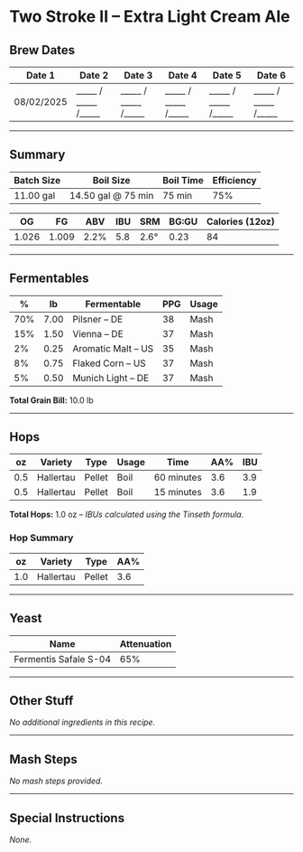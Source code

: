 # Two Stroke II – Extra Light Cream Ale  

## Brew Dates
| Date 1 | Date 2 | Date 3 | Date 4 | Date 5 | Date 6 |
|--------|--------|--------|--------|--------|--------|
| 08/02/2025 | _____ / _____ /_____ | _____ / _____ /_____ | _____ / _____ /_____ | _____ / _____ /_____ | _____ / _____ /_____ |

---

## Summary
| Batch Size | Boil Size          | Boil Time | Efficiency |
|------------|--------------------|-----------|------------|
| 11.00 gal  | 14.50 gal @ 75 min | 75 min    | 75%        |

| OG    | FG    | ABV   | IBU  | SRM  | BG:GU | Calories (12oz) |
|-------|-------|-------|------|------|-------|-----------------|
| 1.026 | 1.009 | 2.2%  | 5.8  | 2.6° | 0.23  | 84              |

---

## Fermentables
| %   | lb    | Fermentable         | PPG | Usage |
|-----|-------|---------------------|-----|-------|
| 70% | 7.00  | Pilsner – DE        | 38  | Mash  |
| 15% | 1.50  | Vienna – DE         | 37  | Mash  |
|  2% | 0.25  | Aromatic Malt – US  | 35  | Mash  |
|  8% | 0.75  | Flaked Corn – US    | 37  | Mash  |
|  5% | 0.50  | Munich Light – DE   | 37  | Mash  |

**Total Grain Bill:** 10.0 lb  

---

## Hops
| oz  | Variety   | Type   | Usage | Time       | AA% | IBU  |
|-----|-----------|--------|-------|------------|-----|------|
| 0.5 | Hallertau | Pellet | Boil  | 60 minutes | 3.6 | 3.9  |
| 0.5 | Hallertau | Pellet | Boil  | 15 minutes | 3.6 | 1.9  |

**Total Hops:** 1.0 oz – *IBUs calculated using the Tinseth formula.*  

### Hop Summary
| oz  | Variety   | Type   | AA% |
|-----|-----------|--------|-----|
| 1.0 | Hallertau | Pellet | 3.6 |

---

## Yeast
| Name                  | Attenuation |
|-----------------------|-------------|
| Fermentis Safale S-04 | 65%         |

---

## Other Stuff
*No additional ingredients in this recipe.*  

---

## Mash Steps
*No mash steps provided.*  

---

## Special Instructions
*None.*  
